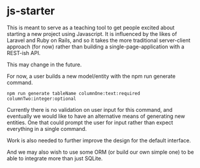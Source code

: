 # js-starter

This is meant to serve as a teaching tool to get people excited about starting a new project using Javascript.
It is influenced by the likes of Laravel and Ruby on Rails, and so it takes the more traditional server-client
approach (for now) rather than building a single-page-application with a REST-ish API.

This may change in the future.

For now, a user builds a new model/entity with the npm run generate command.

```
npm run generate tableName columnOne:text:required columnTwo:integer:optional
```

Currently there is no validation on user input for this command,
and eventually we would like to have an alternative means of generating new entities.
One that could prompt the user for input rather than expect everything in a single command.

Work is also needed to further improve the design for the default interface.

And we may also wish to use some ORM (or build our own simple one) to be able to integrate more than just
SQLite.
